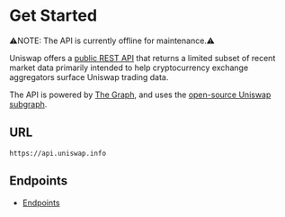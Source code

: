 # Get Started

⚠️NOTE: The API is currently offline for maintenance.⚠️

Uniswap offers a [public REST API](https://github.com/Uniswap/uniswap-api) that returns a limited subset of recent market data primarily intended to help cryptocurrency exchange aggregators surface Uniswap trading data.

The API is powered by [The Graph](https://thegraph.com/), and uses the [open-source Uniswap subgraph](https://github.com/graphprotocol/uniswap-subgraph).

## URL

`https://api.uniswap.info`

## Endpoints

* [Endpoints](endpoints.md)
